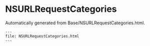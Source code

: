 
# NSURLRequestCategories

Automatically generated from Base/NSURLRequestCategories.html.

``` {raw} html
---
file: NSURLRequestCategories.html
---
```
